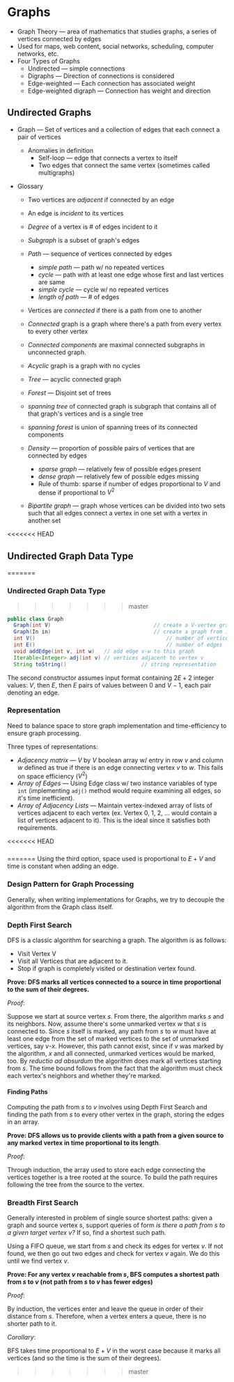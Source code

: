 # Graphs

* Graph Theory — area of mathematics that studies graphs, a series of vertices connected by edges
* Used for maps, web content, social networks, scheduling, computer networks, etc.
* Four Types of Graphs
  * Undirected — simple connections
  * Digraphs — Direction of connections is considered
  * Edge-weighted — Each connection has associated weight
  * Edge-weighted digraph — Connection has weight and direction

## Undirected Graphs

* Graph — Set of vertices and a collection of edges that each connect a pair of vertices

  * Anomalies in definition
    * Self-loop — edge that connects a vertex to itself
    * Two edges that connect the same vertex (sometimes called multigraphs)

* Glossary

  * Two vertices are *adjacent* if connected by an edge

  * An edge is *incident* to its vertices

  * *Degree* of a vertex is # of edges incident to it

  * *Subgraph* is a subset of graph's edges

  * *Path* — sequence of vertices connected by edges

    * *simple path* — path w/ no repeated vertices
    * *cycle* — path with at least one edge whose first and last vertices are same
    * *simple cycle* — cycle w/ no repeated vertices
    * *length of path* — # of edges

  * Vertices are *connected* if there is a path from one to another

  * *Connected* graph is a graph where there's a path from every vertex to every other vertex

  * *Connected components* are maximal connected subgraphs in unconnected graph.

  * *Acyclic* graph is a graph with no cycles

  * *Tree* — acyclic connected graph

  * *Forest* — Disjoint set of trees

  * *spanning tree* of connected graph is subgraph that contains all of that graph's vertices and is a single tree

  * *spanning forest* is union of spanning trees of its connected components

  * *Density* — proportion of possible pairs of vertices that are connected by edges

    * *sparse graph* — relatively few of possible edges present
    * *dense graph* — relatively few of possible edges missing
    * Rule of thumb: sparse if number of edges proportional to $V$ and dense if proportional to $V^2$

  * *Bipartite graph* — graph whose vertices can be divided into two sets such that all edges connect a vertex in one set with a vertex in another set

  
<<<<<<< HEAD
## Undirected Graph Data Type
=======
### Undirected Graph Data Type
>>>>>>> master

  ```java
  public class Graph 
    Graph(int V)								 // create a V-vertex graph w/ no edges
    Graph(In in)								 // create a graph from input stream in
    int V()											 // number of vertices
    int E()											 // number of edges
    void addEdge(int v, int w)   // add edge v-w to this graph
    Iterable<Integer> adj(int v) // vertices adjacent to vertex v
    String toString()						 // string representation
  ```

  The second constructor assumes input format containing $2E + 2$ integer values: $V$, then $E$, then $E$ pairs of values between $0$ and $V-1$, each pair denoting an edge.

  ### Representation 

  Need to balance space to store graph implementation and time-efficiency to ensure graph processing.

  Three types of representations:

  * *Adjacency matrix* — $V$ by $V$ boolean array w/ entry in row $v$ and column $w$ defined as true if there is an edge connecting vertex $v$ to $w$. This fails on space efficiency ($V^2$)
  * *Array of Edges* — Using Edge class w/ two instance variables of type `int` (implementing `adj()` method would require examining all edges, so it's time inefficient).
  * *Array of Adjacency Lists* — Maintain vertex-indexed array of lists of vertices adjacent to each vertex (ex. Vertex 0, 1, 2, ... would contain a list of vertices adjacent to it). This is the ideal since it satisfies both requirements.

<<<<<<< HEAD
  ### 

=======
  Using the third option, space used is proportional to $E + V$ and time is constant when adding an edge. 

### Design Pattern for Graph Processing

Generally, when writing implementations for Graphs, we try to decouple the algorithm from the Graph class itself.

### Depth First Search

DFS is a classic algorithm for searching a graph. The algorithm is as follows:

* Visit Vertex V
* Visit all Vertices that are adjacent to it.
* Stop if graph is completely visited or destination vertex found.



**Prove: DFS marks all vertices connected to a source in time proportional to the sum of their degrees.**

*Proof*:

Suppose we start at source vertex $s$. From there, the algorithm marks $s$ and its neighbors. Now, assume there's some unmarked vertex $w$ that $s$ is connected to. Since $s$ itself is marked, any path from $s$ to $w$ must have at least one edge from the set of marked vertices to the set of unmarked vertices, say $v \text{-}x$. However, this path cannot exist, since if $v$ was marked by the algorithm, $x$ and all connected, unmarked vertices would be marked, too. By *reductio ad absurdum* the algorithm does mark all vertices starting from $s$. The time bound follows from the fact that the algorithm must check each vertex's neighbors and whether they're marked. 

#### Finding Paths

Computing the path from $s$ to $v$ involves using Depth First Search and finding the path from $s$ to every other vertex in the graph, storing the edges in an array.

**Prove: DFS allows us to provide clients with a path from a given source to any marked vertex in time proportional to its length**.

*Proof*:

Through induction, the array used to store each edge connecting the vertices together is a tree rooted at the source. To build the path requires following the tree from the source to the vertex.

### Breadth First Search

Generally interested in problem of single source shortest paths: given a graph and source vertex $s$, support queries of form *is there a path from $s$ to a given target vertex $v$?* If so, find a shortest such path.

Using a FIFO queue, we start from $s$ and check its edges for vertex $v$. If not found, we then go out two edges and check for vertex $v$ again. We do this until we find vertex $v$.

**Prove: For any vertex $v$ reachable from $s$, BFS computes a shortest path from $s$ to $v$ (not path from $s$ to $v$ has fewer edges)** 

*Proof*:

By induction, the vertices enter and leave the queue in order of their distance from $s$. Therefore, when a vertex enters a queue, there is no shorter path to it.

*Corollary*:

BFS takes time proportional to $E + V$ in the worst case because it marks all vertices (and so the time is the sum of their degrees). 
>>>>>>> master
